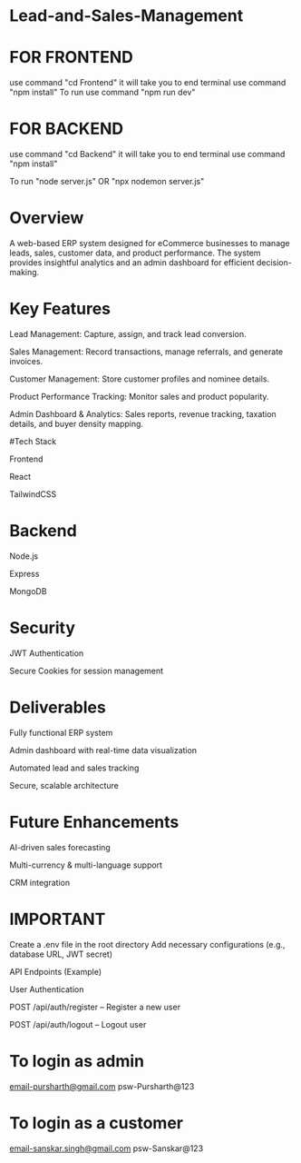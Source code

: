 # Lead-and-Sales-Management
# FOR FRONTEND
use command "cd Frontend" 
it will take you to  end terminal
use command "npm install"
To run use command "npm run dev"
# FOR BACKEND
use command "cd Backend" 
it will take you to  end terminal
use command "npm install"

To run "node server.js" OR "npx nodemon server.js"

# Overview

A web-based ERP system designed for eCommerce businesses to manage leads, sales, customer data, and product performance. The system provides insightful analytics and an admin dashboard for efficient decision-making.

# Key Features

Lead Management: Capture, assign, and track lead conversion.

Sales Management: Record transactions, manage referrals, and generate invoices.

Customer Management: Store customer profiles and nominee details.

Product Performance Tracking: Monitor sales and product popularity.

Admin Dashboard & Analytics: Sales reports, revenue tracking, taxation details, and buyer density mapping.

#Tech Stack

Frontend

React

TailwindCSS

# Backend

Node.js

Express

MongoDB

# Security

JWT Authentication

Secure Cookies for session management

# Deliverables

Fully functional ERP system

Admin dashboard with real-time data visualization

Automated lead and sales tracking

Secure, scalable architecture

# Future Enhancements

AI-driven sales forecasting

Multi-currency & multi-language support

CRM integration



# IMPORTANT
Create a .env file in the root directory
Add necessary configurations (e.g., database URL, JWT secret)

API Endpoints (Example)

User Authentication

POST /api/auth/register – Register a new user

POST /api/auth/logout – Logout user

# To login as admin
email-pursharth@gmail.com
psw-Pursharth@123

# To login as a customer
email-sanskar.singh@gmail.com
psw-Sanskar@123

